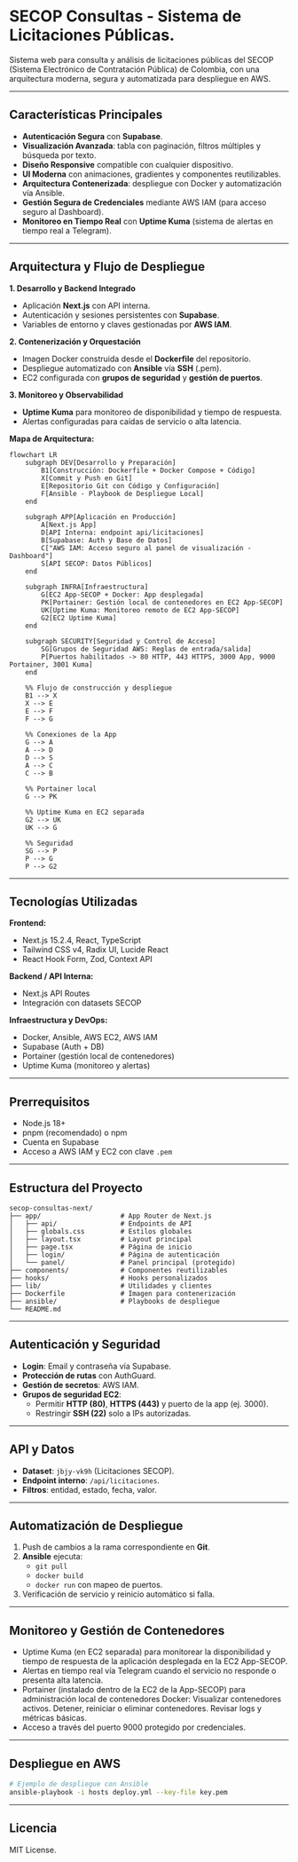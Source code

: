 # SECOP Consultas - Sistema de Licitaciones Públicas.

Sistema web para consulta y análisis de licitaciones públicas del SECOP (Sistema Electrónico de Contratación Pública) de Colombia, con una arquitectura moderna, segura y automatizada para despliegue en AWS.

---

## Características Principales

- **Autenticación Segura** con **Supabase**.
- **Visualización Avanzada**: tabla con paginación, filtros múltiples y búsqueda por texto.
- **Diseño Responsive** compatible con cualquier dispositivo.
- **UI Moderna** con animaciones, gradientes y componentes reutilizables.
- **Arquitectura Contenerizada**: despliegue con Docker y automatización vía Ansible.
- **Gestión Segura de Credenciales** mediante AWS IAM (para acceso seguro al Dashboard).
- **Monitoreo en Tiempo Real** con **Uptime Kuma** (sistema de alertas en tiempo real a Telegram).

---

## Arquitectura y Flujo de Despliegue

**1. Desarrollo y Backend Integrado**  
- Aplicación **Next.js** con API interna.  
- Autenticación y sesiones persistentes con **Supabase**.  
- Variables de entorno y claves gestionadas por **AWS IAM**.  

**2. Contenerización y Orquestación**  
- Imagen Docker construida desde el **Dockerfile** del repositorio.  
- Despliegue automatizado con **Ansible** vía **SSH** (.pem).  
- EC2 configurada con **grupos de seguridad** y **gestión de puertos**.  

**3. Monitoreo y Observabilidad**  
- **Uptime Kuma** para monitoreo de disponibilidad y tiempo de respuesta.  
- Alertas configuradas para caídas de servicio o alta latencia.  

**Mapa de Arquitectura:**

```mermaid
flowchart LR
    subgraph DEV[Desarrollo y Preparación]
        B1[Construcción: Dockerfile + Docker Compose + Código]
        X[Commit y Push en Git]
        E[Repositorio Git con Código y Configuración]
        F[Ansible - Playbook de Despliegue Local]
    end

    subgraph APP[Aplicación en Producción]
        A[Next.js App]
        D[API Interna: endpoint api/licitaciones]
        B[Supabase: Auth y Base de Datos]
        C["AWS IAM: Acceso seguro al panel de visualización - Dashboard"]
        S[API SECOP: Datos Públicos]
    end

    subgraph INFRA[Infraestructura]
        G[EC2 App-SECOP + Docker: App desplegada]
        PK[Portainer: Gestión local de contenedores en EC2 App-SECOP]
        UK[Uptime Kuma: Monitoreo remoto de EC2 App-SECOP]
        G2[EC2 Uptime Kuma]
    end

    subgraph SECURITY[Seguridad y Control de Acceso]
        SG[Grupos de Seguridad AWS: Reglas de entrada/salida]
        P[Puertos habilitados -> 80 HTTP, 443 HTTPS, 3000 App, 9000 Portainer, 3001 Kuma]
    end

    %% Flujo de construcción y despliegue
    B1 --> X
    X --> E
    E --> F
    F --> G

    %% Conexiones de la App
    G --> A
    A --> D
    D --> S
    A --> C
    C --> B

    %% Portainer local
    G --> PK

    %% Uptime Kuma en EC2 separada
    G2 --> UK
    UK --> G

    %% Seguridad
    SG --> P
    P --> G
    P --> G2
```

---
## Tecnologías Utilizadas

**Frontend:**  
- Next.js 15.2.4, React, TypeScript  
- Tailwind CSS v4, Radix UI, Lucide React  
- React Hook Form, Zod, Context API  

**Backend / API Interna:**  
- Next.js API Routes  
- Integración con datasets SECOP  

**Infraestructura y DevOps:**  
- Docker, Ansible, AWS EC2, AWS IAM  
- Supabase (Auth + DB)  
- Portainer (gestión local de contenedores)  
- Uptime Kuma (monitoreo y alertas)  

---

## Prerrequisitos

- Node.js 18+  
- pnpm (recomendado) o npm  
- Cuenta en Supabase  
- Acceso a AWS IAM y EC2 con clave `.pem`  

---

## Estructura del Proyecto

```
secop-consultas-next/
├── app/                    # App Router de Next.js
│   ├── api/                # Endpoints de API
│   ├── globals.css         # Estilos globales
│   ├── layout.tsx          # Layout principal
│   ├── page.tsx            # Página de inicio
│   ├── login/              # Página de autenticación
│   └── panel/              # Panel principal (protegido)
├── components/             # Componentes reutilizables
├── hooks/                  # Hooks personalizados
├── lib/                    # Utilidades y clientes
├── Dockerfile              # Imagen para contenerización
├── ansible/                # Playbooks de despliegue
└── README.md
```

---

## Autenticación y Seguridad

- **Login**: Email y contraseña vía Supabase.  
- **Protección de rutas** con AuthGuard.  
- **Gestión de secretos**: AWS IAM.  
- **Grupos de seguridad EC2**:
  - Permitir **HTTP (80)**, **HTTPS (443)** y puerto de la app (ej. 3000).
  - Restringir **SSH (22)** solo a IPs autorizadas.  

---

## API y Datos

- **Dataset**: `jbjy-vk9h` (Licitaciones SECOP).  
- **Endpoint interno**: `/api/licitaciones`.  
- **Filtros**: entidad, estado, fecha, valor.  

---

## Automatización de Despliegue

1. Push de cambios a la rama correspondiente en **Git**.  
2. **Ansible** ejecuta:
   - `git pull`
   - `docker build`
   - `docker run` con mapeo de puertos.
3. Verificación de servicio y reinicio automático si falla.  

---

## Monitoreo y Gestión de Contenedores

- Uptime Kuma (en EC2 separada) para monitorear la disponibilidad y tiempo de respuesta de la aplicación desplegada en la EC2 App-SECOP.
- Alertas en tiempo real vía Telegram cuando el servicio no responde o presenta alta latencia.
- Portainer (instalado dentro de la EC2 de la App-SECOP) para administración local de contenedores Docker:
Visualizar contenedores activos.
Detener, reiniciar o eliminar contenedores.
Revisar logs y métricas básicas.
- Acceso a través del puerto 9000 protegido por credenciales.
---

## Despliegue en AWS

```bash
# Ejemplo de despliegue con Ansible
ansible-playbook -i hosts deploy.yml --key-file key.pem
```

---

## Licencia

MIT License.
